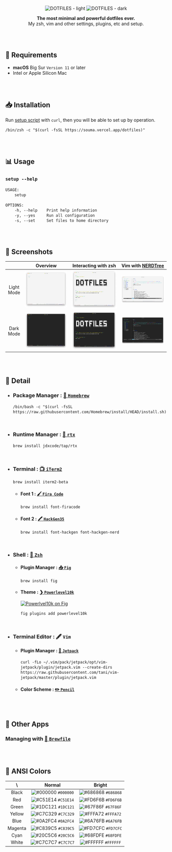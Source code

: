 <br>

<div align="center">
  <img width=500 src="https://user-images.githubusercontent.com/101255979/187659228-d6105c84-d0e0-431c-8034-c132db2ca3c5.png#gh-light-mode-only" alt="DOTFILES - light">
  <img width=500 src="https://user-images.githubusercontent.com/101255979/187659366-ccd98f00-6ab3-4aa3-813b-46fdbbc3252a.png#gh-dark-mode-only" alt="DOTFILES - dark">
  <p><b>The most minimal and powerful dotfiles ever.</b><br>
  My zsh, vim and other settings, plugins, etc and setup.</p>
</div>

<br><br>

## 🔐 Requirements

- **macOS** Big Sur `Version 11` or later
- Intel or Apple Silicon Mac

<br><br>

## 📥 Installation

Run [setup script](https://github.com/5ouma/dotfiles/blob/HEAD/setup) with `curl`, then you will be able to set up by operation.

```shell
/bin/zsh -c "$(curl -fsSL https://souma.vercel.app/dotfiles)"
```

<br><br>

## 📊 Usage

### `setup --help`

```
USAGE:
    setup

OPTIONS:
    -h, --help    Print help information
    -y, --yes     Run all configuration
    -s, --set     Set files to home directory
```

<br><br>

## 🌄 Screenshots

|            |                              Overview                              |                        Interacting with zsh                        | Vim with [NERDTree](https://github.com/preservim/nerdtree)         |
| :--------: | :----------------------------------------------------------------: | :----------------------------------------------------------------: | ------------------------------------------------------------------ |
| Light Mode | ![Screenshot 1 - Light](images/screenshots/light/screenshot-1.png) | ![Screenshot 2 - Light](images/screenshots/light/screenshot-2.png) | ![Screenshot 3 - Light](images/screenshots/light/screenshot-3.png) |
| Dark Mode  |  ![Screenshot 1 - Dark](images/screenshots/dark/screenshot-1.png)  |  ![Screenshot 2 - Dark](images/screenshots/dark/screenshot-2.png)  | ![Screenshot 3 - Dark](images/screenshots/dark/screenshot-3.png)   |

<br><br>

## 📝 Detail

- ### Package Manager : [🍺 `Homebrew`](https://brew.sh)
  ```shell
  /bin/bash -c "$(curl -fsSL https://raw.githubusercontent.com/Homebrew/install/HEAD/install.sh)"
  ```

<br>

- ### Runtime Manager : [🧾 `rtx`](https://github.com/jdxcode/rtx)
  ```shell
  brew install jdxcode/tap/rtx
  ```

<br>

- ### Terminal : [📺 `iTerm2`](https://iterm2.com)

  ```shell
  brew install iterm2-beta
  ```

  - #### Font 1 : [🖌 `Fira Code`](https://github.com/tonsky/FiraCode)

    ```shell
    brew install font-firacode
    ```

  - #### Font 2 : [🖍 `HackGen35`](https://github.com/yuru7/hackgen)
    ```shell
    brew install font-hackgen font-hackgen-nerd
    ```

<br>

- ### Shell : [💾 `Zsh`](https://zsh.org)

  - #### Plugin Manager : [📥 `Fig`](https://fig.io)

    ```shell
    brew install fig
    ```

  - #### Theme : [❯ `Powerlevel10k`](https://github.com/romkatv/powerlevel10k)

    [![Powerlvel10k on Fig](https://fig.io/badges/install-with-fig.svg)](https://fig.io/plugins/other/powerlevel10k)

    ```shell
    fig plugins add powerlevel10k
    ```

<br>

- ### Terminal Editor : 🖋 `Vim`

  - #### Plugin Manager : [🚀 `Jetpack`](https://github.com/tani/vim-jetpack)

    ```shell
    curl -fLo ~/.vim/pack/jetpack/opt/vim-jetpack/plugin/jetpack.vim --create-dirs https://raw.githubusercontent.com/tani/vim-jetpack/master/plugin/jetpack.vim
    ```

  - #### Color Scheme : [✏️ `Pencil`](https://github.com/preservim/vim-colors-pencil)

<br><br>

## 📲 Other Apps

### Managing with [🍺 `Brewfile`](data/Brewfile)

<br><br>

## 🎨 ANSI Colors

|   \     |                                 Normal                                 |                                 Bright                                 |
| :-----: | :--------------------------------------------------------------------: | :--------------------------------------------------------------------: |
|  Black  | ![#000000](https://via.placeholder.com/15/000000/000000.png) `#000000` | ![#686868](https://via.placeholder.com/15/686868/686868.png) `#686868` |
|   Red   | ![#C51E14](https://via.placeholder.com/15/C51E14/C51E14.png) `#C51E14` | ![#FD6F6B](https://via.placeholder.com/15/FD6F6B/FD6F6B.png) `#FD6F6B` |
|  Green  | ![#1DC121](https://via.placeholder.com/15/1DC121/1DC121.png) `#1DC121` | ![#67F86F](https://via.placeholder.com/15/67F86F/67F86F.png) `#67F86F` |
| Yellow  | ![#C7C329](https://via.placeholder.com/15/C7C329/C7C329.png) `#C7C329` | ![#FFFA72](https://via.placeholder.com/15/FFFA72/FFFA72.png) `#FFFA72` |
|  Blue   | ![#0A2FC4](https://via.placeholder.com/15/0A2FC4/0A2FC4.png) `#0A2FC4` | ![#6A76FB](https://via.placeholder.com/15/6A76FB/6A76FB.png) `#6A76FB` |
| Magenta | ![#C839C5](https://via.placeholder.com/15/C839C5/C839C5.png) `#C839C5` | ![#FD7CFC](https://via.placeholder.com/15/FD7CFC/FD7CFC.png) `#FD7CFC` |
|  Cyan   | ![#20C5C6](https://via.placeholder.com/15/20C5C6/20C5C6.png) `#20C5C6` | ![#68FDFE](https://via.placeholder.com/15/68FDFE/68FDFE.png) `#68FDFE` |
|  White  | ![#C7C7C7](https://via.placeholder.com/15/C7C7C7/C7C7C7.png) `#C7C7C7` | ![#FFFFFF](https://via.placeholder.com/15/FFFFFF/FFFFFF.png) `#FFFFFF` |
